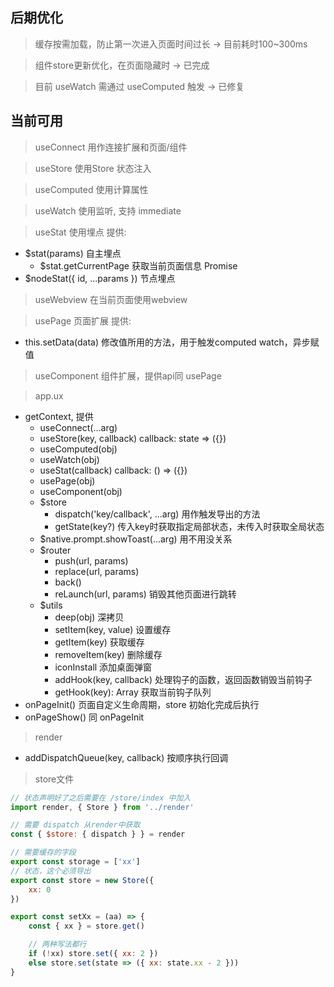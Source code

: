 

## 后期优化

> 缓存按需加载，防止第一次进入页面时间过长 -> 目前耗时100~300ms

> 组件store更新优化，在页面隐藏时 -> 已完成

> 目前 useWatch 需通过 useComputed 触发 -> 已修复

## 当前可用

> useConnect 用作连接扩展和页面/组件

> useStore 使用Store 状态注入

> useComputed 使用计算属性

> useWatch 使用监听, 支持 immediate

> useStat 使用埋点 提供:
     
* $stat(params) 自主埋点
    * $stat.getCurrentPage 获取当前页面信息 Promise
* $nodeStat({ id, ...params }) 节点埋点

> useWebview 在当前页面使用webview

> usePage 页面扩展 提供: 

* this.setData(data) 修改值所用的方法，用于触发computed watch，异步赋值

> useComponent 组件扩展，提供api同 usePage

> app.ux

* getContext, 提供
    * useConnect(...arg)
    * useStore(key, callback) callback: state => ({})
    * useComputed(obj)
    * useWatch(obj)
    * useStat(callback) callback: () => ({})
    * usePage(obj)
    * useComponent(obj)
    * $store 
        * dispatch('key/callback', ...arg) 用作触发导出的方法
        * getState(key?) 传入key时获取指定局部状态，未传入时获取全局状态
    * $native.prompt.showToast(...arg) 用不用没关系
    * $router
        * push(url, params)
        * replace(url, params)
        * back()
        * reLaunch(url, params) 销毁其他页面进行跳转
    * $utils
        * deep(obj) 深拷贝
        * setItem(key, value) 设置缓存
        * getItem(key) 获取缓存
        * removeItem(key) 删除缓存
        * iconInstall 添加桌面弹窗
        * addHook(key, callback) 处理钩子的函数，返回函数销毁当前钩子
        * getHook(key): Array<Function> 获取当前钩子队列
* onPageInit() 页面自定义生命周期，store 初始化完成后执行
* onPageShow() 同 onPageInit

> render
    
* addDispatchQueue(key, callback) 按顺序执行回调

> store文件

```js
// 状态声明好了之后需要在 /store/index 中加入
import render, { Store } from '../render'

// 需要 dispatch 从render中获取
const { $store: { dispatch } } = render

// 需要缓存的字段
export const storage = ['xx']
// 状态，这个必须导出
export const store = new Store({
    xx: 0
})

export const setXx = (aa) => {
    const { xx } = store.get()

    // 两种写法都行
    if (!xx) store.set({ xx: 2 })
    else store.set(state => ({ xx: state.xx - 2 }))
}
```
